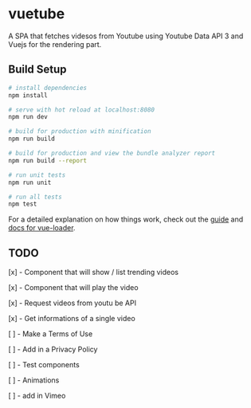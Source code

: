 # vuetube

A SPA that fetches videsos  from Youtube using Youtube Data API 3 and Vuejs for the rendering part.

## Build Setup

``` bash
# install dependencies
npm install

# serve with hot reload at localhost:8080
npm run dev

# build for production with minification
npm run build

# build for production and view the bundle analyzer report
npm run build --report

# run unit tests
npm run unit

# run all tests
npm test
```

For a detailed explanation on how things work, check out the [guide](http://vuejs-templates.github.io/webpack/) and [docs for vue-loader](http://vuejs.github.io/vue-loader).

## TODO

[x] - Component that will show / list trending videos

[x] - Component that will play the video

[x] - Request videos from youtu be API

[x] - Get informations of a single video

[ ] - Make a Terms of Use

[ ] - Add in a Privacy Policy

[ ] - Test components

[ ] - Animations

[ ] - add in Vimeo
